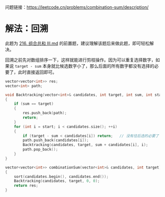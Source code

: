 问题链接：https://leetcode.cn/problems/combination-sum/description/

# 解法：回溯

此题为 [216. 组合总和 III.md](https://github.com/SakuraMayAi/LintCode/blob/main/Backtracking/216.%20%E7%BB%84%E5%90%88%E6%80%BB%E5%92%8C%20III.md) 的前置题，建议理解该题后来做此题，即可轻松解决。

回溯之前先对数组排序一下，这样就能进行剪枝操作。因为可以重复选择数字，如果说 `target - sum` 本身就比候选数字小了，那么后面的所有数字都没有选择的必要了，此时直接返回即可。

```cpp
vector<vector<int>> res;
vector<int> path;

void Backtracking(vector<int>& candidates, int target, int sum, int start)
{
    if (sum == target)
    {
        res.push_back(path);
        return;
    }
    for (int i = start; i < candidates.size(); ++i)
    {
        if (target - sum < candidates[i]) return;   // 没有往后选的必要了
        path.push_back(candidates[i]);
        Backtracking(candidates, target, sum + candidates[i], i);
        path.pop_back();
    }
}

vector<vector<int>> combinationSum(vector<int>& candidates, int target)
{
    sort(candidates.begin(), candidates.end());
    Backtracking(candidates, target, 0, 0);
    return res;
}
```
